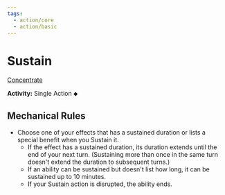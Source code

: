 ```yaml
---
tags:
  - action/core
  - action/basic
---
```

# Sustain [](#Actions "Single Action")

[Concentrate](Concentrate.md "General Trait")

**Activity:** Single Action ⬥

## Mechanical Rules

- Choose one of your effects that has a sustained duration or lists a special benefit when you Sustain it. 
	- If the effect has a sustained duration, its duration extends until the end of your next turn. (Sustaining more than once in the same turn doesn't extend the duration to subsequent turns.)
	- If an ability can be sustained but doesn't list how long, it can be sustained up to 10 minutes.
	- If your Sustain action is disrupted, the ability ends.